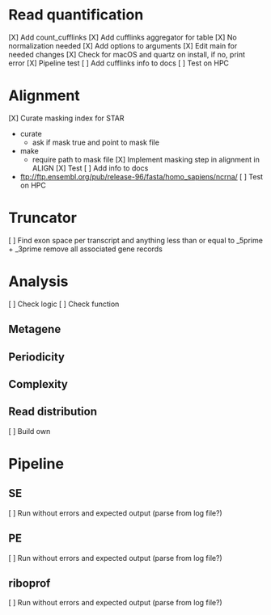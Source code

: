 # Read quantification
[X] Add count_cufflinks
[X] Add cufflinks aggregator for table
[X] No normalization needed
[X] Add options to arguments
[X] Edit main for needed changes
[X] Check for macOS and quartz on install, if no, print error
[X] Pipeline test
[ ] Add cufflinks info to docs
[ ] Test on HPC


# Alignment
[X] Curate masking index for STAR
  - curate
    - ask if mask true and point to mask file
  - make
    - require path to mask file
[X] Implement masking step in alignment in ALIGN
[X] Test
[ ] Add info to docs
  - ftp://ftp.ensembl.org/pub/release-96/fasta/homo_sapiens/ncrna/
[ ] Test on HPC


# Truncator
[ ] Find exon space per transcript and anything less than or equal to \_5prime + \_3prime remove all associated gene records


# Analysis
[ ] Check logic
[ ] Check function

## Metagene


## Periodicity


## Complexity


## Read distribution
[ ] Build own


# Pipeline
## SE
[ ] Run without errors and expected output (parse from log file?)


## PE  
[ ] Run without errors and expected output (parse from log file?)


## riboprof
[ ] Run without errors and expected output (parse from log file?)
